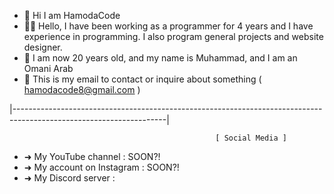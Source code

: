 - 👋 Hi I am HamodaCode
- 👨‍💻 Hello, I have been working as a programmer for 4 years and I have experience in programming. I also program general projects and website designer.
- 📒 I am now 20 years old, and my name is Muhammad, and I am an Omani Arab
- 📧 This is my email to contact or inquire about something ( hamodacode8@gmail.com )

|--------------------------------------------------------------------------------------------------------------------|
                                                  
                                                  [ Social Media ] 
                                                    
- ➜ My YouTube channel : SOON?!
- ➜ My account on Instagram : SOON?!
- ➜ My Discord server : 
